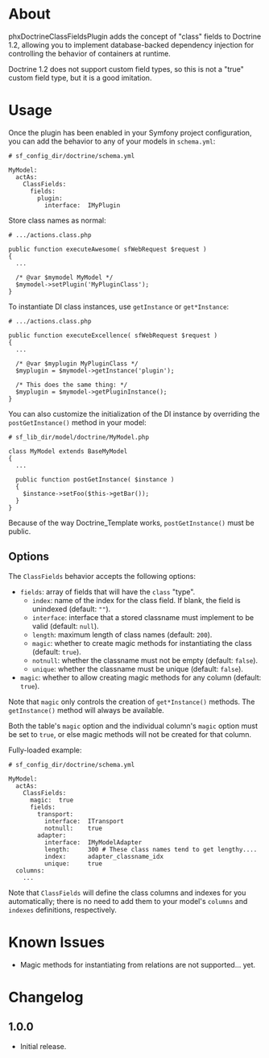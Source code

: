 # About

phxDoctrineClassFieldsPlugin adds the concept of "class" fields to Doctrine 1.2,
  allowing you to implement database-backed dependency injection for controlling
  the behavior of containers at runtime.

Doctrine 1.2 does not support custom field types, so this is not a "true" custom
  field type, but it is a good imitation.

# Usage

Once the plugin has been enabled in your Symfony project configuration, you can
  add the behavior to any of your models in `schema.yml`:

    # sf_config_dir/doctrine/schema.yml

    MyModel:
      actAs:
        ClassFields:
          fields:
            plugin:
              interface:  IMyPlugin

Store class names as normal:

    # .../actions.class.php

    public function executeAwesome( sfWebRequest $request )
    {
      ...

      /* @var $mymodel MyModel */
      $mymodel->setPlugin('MyPluginClass');
    }

To instantiate DI class instances, use `getInstance` or `get*Instance`:

    # .../actions.class.php

    public function executeExcellence( sfWebRequest $request )
    {
      ...

      /* @var $myplugin MyPluginClass */
      $myplugin = $mymodel->getInstance('plugin');

      /* This does the same thing: */
      $myplugin = $mymodel->getPluginInstance();
    }

You can also customize the initialization of the DI instance by overriding the
  `postGetInstance()` method in your model:

    # sf_lib_dir/model/doctrine/MyModel.php

    class MyModel extends BaseMyModel
    {
      ...

      public function postGetInstance( $instance )
      {
        $instance->setFoo($this->getBar());
      }
    }

Because of the way Doctrine_Template works, `postGetInstance()` must be public.

## Options

The `ClassFields` behavior accepts the following options:

- `fields`: array of fields that will have the `class` "type".
  - `index`:  name of the index for the class field.  If blank, the field is unindexed (default: `""`).
  - `interface`:  interface that a stored classname must implement to be valid (default: `null`).
  - `length`:  maximum length of class names (default: `200`).
  - `magic`:  whether to create magic methods for instantiating the class (default: `true`).
  - `notnull`:  whether the classname must not be empty (default: `false`).
  - `unique`: whether the classname must be unique (default: `false`).
- `magic`: whether to allow creating magic methods for any column (default: `true`).

Note that `magic` only controls the creation of `get*Instance()` methods.  The
  `getInstance()` method will always be available.

Both the table's `magic` option and the individual column's `magic` option must
  be set to `true`, or else magic methods will not be created for that column.

Fully-loaded example:

    # sf_config_dir/doctrine/schema.yml

    MyModel:
      actAs:
        ClassFields:
          magic:  true
          fields:
            transport:
              interface:  ITransport
              notnull:    true
            adapter:
              interface:  IMyModelAdapter
              length:     300 # These class names tend to get lengthy....
              index:      adapter_classname_idx
              unique:     true
      columns:
        ...

Note that `ClassFields` will define the class columns and indexes for you
  automatically; there is no need to add them to your model's `columns` and
  `indexes` definitions, respectively.

# Known Issues

- Magic methods for instantiating from relations are not supported... yet.

# Changelog

## 1.0.0

- Initial release.